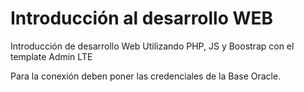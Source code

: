 # Introducción al desarrollo WEB
Introducción de desarrollo Web
Utilizando PHP, JS y Boostrap con el template Admin LTE


Para la conexión deben poner las credenciales de la Base Oracle.
